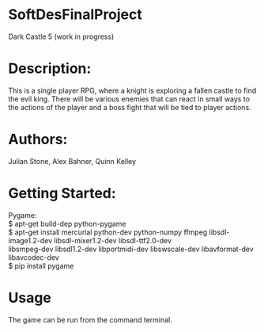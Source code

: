# SoftDesFinalProject
Dark Castle 5 (work in progress) <br />
# Description:<br />
This is a single player RPG, where a knight is exploring a fallen castle to find the evil king. There will be various enemies that can react in small ways to the actions of the player and a boss fight that will be tied to player actions.<br />
# Authors: <br />
Julian Stone, Alex Bahner, Quinn Kelley
# Getting Started:
Pygame: <br />
$ apt-get build-dep python-pygame <br />
$ apt-get install mercurial python-dev python-numpy ffmpeg libsdl-image1.2-dev libsdl-mixer1.2-dev libsdl-ttf2.0-dev<br /> 
libsmpeg-dev libsdl1.2-dev libportmidi-dev libswscale-dev libavformat-dev libavcodec-dev<br />
$ pip install pygame<br />
# Usage 
The game can be run from the command terminal.
